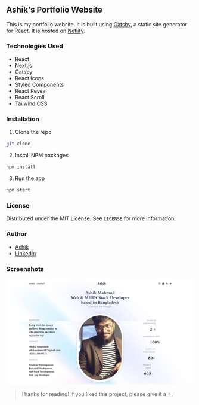 ## Ashik's Portfolio Website

This is my portfolio website. It is built using [Gatsby](https://www.gatsbyjs.org/), a static site generator for React. It is hosted on [Netlify](https://www.netlify.com/).

### Technologies Used

- React
- Next.js
- Gatsby
- React Icons
- Styled Components
- React Reveal
- React Scroll
- Tailwind CSS

### Installation

1. Clone the repo

```sh
git clone
```

2. Install NPM packages

```sh
npm install
```

3. Run the app

```sh
npm start
```

### License

Distributed under the MIT License. See `LICENSE` for more information.

### Author

- [Ashik](https://ashikmahmud.me)
- [LinkedIn](https://www.linkedin.com/in/ashikmahmud187/)

### Screenshots

![image](./preview.png)

> Thanks for reading! If you liked this project, please give it a ⭐️.
